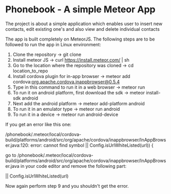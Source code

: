 # Phonebook - A simple Meteor App

The project is about a simple application which enables user to insert new contacts, edit existing one's and also view and delete individual contacts

The app is built completely on MeteorJS. The following steps are to be followed to run the app in Linux environment:

1. Clone the repository -> git clone 
2. Install meteor JS -> curl https://install.meteor.com/ | sh
3. Go to the location where the repository was cloned -> cd location_to_repo
4. Install cordova plugin for in-app browser -> meteor add cordova:org.apache.cordova.inappbrowser@0.5.4
5. Type in this command to run it in a web browser -> meteor run
6. To run it on android platform, first download the sdk -> meteor install-sdk android
7. Next add the android platform -> meteor add-platform android
8. To run it in an emulator type -> meteor run android
9. To run it in a device -> meteor run android-device

If you get an error like this one:
  
  /phonebook/.meteor/local/cordova-build/platforms/android/src/org/apache/cordova/inappbrowser/InAppBrowser.java:120:
   error: cannot find symbol
   || Config.isUrlWhiteListed(url)) {
   
go to /phonebook/.meteor/local/cordova-build/platforms/android/src/org/apache/cordova/inappbrowser/InAppBrowser.java in your code editor and remove the following part:
  
   || Config.isUrlWhiteListed(url)

Now again perform step 9 and you shouldn't get the error.
